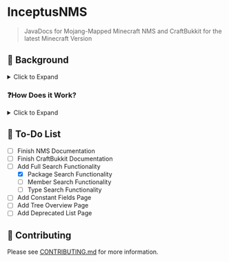 # InceptusNMS
> JavaDocs for Mojang-Mapped Minecraft NMS and CraftBukkit for the latest Minecraft Version

## 📕 Background
<details>
    <summary>Click to Expand</summary>

The goal of this project is to attempt to emulate a JDK 17 JavaDocs-style Browser for the Mojang-Mapped NMS Mappings and CraftBukkit Server, in order to make NMS and CraftBukkit Development easier and more accessible.
</details>

### ❓How Does it Work?

<details>
    <summary>Click to Expand</summary>

We use a custom parser to parse JSON files stored in our `docs` folder to emulate a JavaDocs browser. Developed in Kotlin and Java, the parser is able to parse the JSON files and generate a JavaDocs-style browser for the NMS and CraftBukkit Server.
</details>

## 📒 To-Do List

- [ ] Finish NMS Documentation
- [ ] Finish CraftBukkit Documentation
- [ ] Add Full Search Functionality
  - [x] Package Search Functionality
  - [ ] Member Search Functionality
  - [ ] Type Search Functionality
- [ ] Add Constant Fields Page
- [ ] Add Tree Overview Page
- [ ] Add Deprecated List Page

## 📝 Contributing

Please see [CONTRIBUTING.md](CONTRIBUTING.md) for more information.